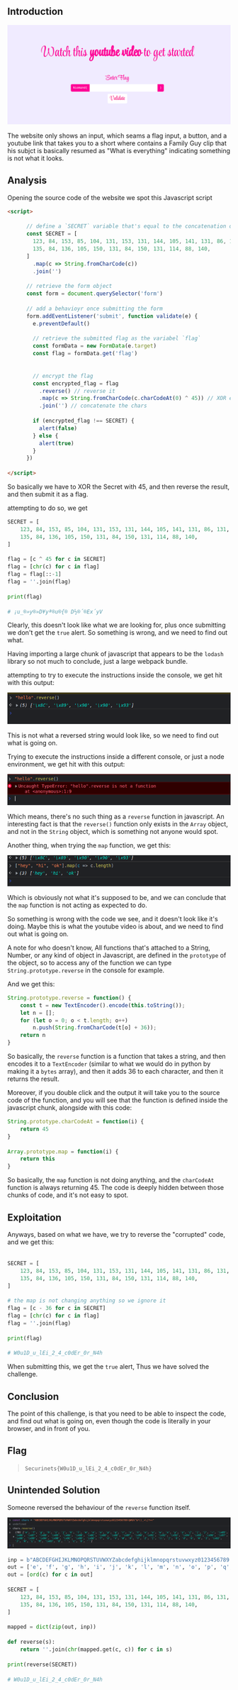 ## Introduction

![](images/image.png)

The website only shows an input, which seams a flag input, a button, and a youtube link that takes you to a short where contains a Family Guy clip that his subjct is basically resumed as "What is everything" indicating something is not what it looks.

## Analysis

Opening the source code of the website we spot this Javascript script

```html
<script>

      // define a `SECRET` variable that's equal to the concatenation of the ASCII of each of those numbers 
      const SECRET = [
        123, 84, 153, 85, 104, 131, 153, 131, 144, 105, 141, 131, 86, 131, 88, 131,
        135, 84, 136, 105, 150, 131, 84, 150, 131, 114, 88, 140,
      ]
        .map(c => String.fromCharCode(c))
        .join('')

      // retrieve the form object
      const form = document.querySelector('form')

      // add a behavioyr once submitting the form
      form.addEventListener('submit', function validate(e) {
        e.preventDefault()
        
        // retrieve the submitted flag as the variabel `flag`
        const formData = new FormData(e.target)
        const flag = formData.get('flag')


        // encrypt the flag
        const encrypted_flag = flag
          .reverse() // reverse it
          .map(c => String.fromCharCode(c.charCodeAt(0) ^ 45)) // XOR each char with 45
          .join('') // concatenate the chars

        if (encrypted_flag !== SECRET) {
          alert(false)
        } else {
          alert(true)
        }
      })

</script>

```

So basically we have to XOR the Secret with 45, and then reverse the result, and then submit it as a flag.

attempting to do so, we get

```py
SECRET = [
    123, 84, 153, 85, 104, 131, 153, 131, 144, 105, 141, 131, 86, 131, 88, 131,
    135, 84, 136, 105, 150, 131, 84, 150, 131, 114, 88, 140,
]

flag = [c ^ 45 for c in SECRET]
flag = [chr(c) for c in flag]
flag = flag[::-1]
flag = ''.join(flag)

print(flag)

# ¡u_®»y®»D¥yª®u®{® D½®´®Ex´yV
```

Clearly, this doesn't look like what we are looking for, plus once submitting we don't get the `true` alert.
So something is wrong, and we need to find out what.

Having importing a large chunk of javascript that appears to be the `lodash` library so not much to conclude, just a large webpack bundle.

attempting to try to execute the instructions inside the console, we get hit with this output:

![](images/img1.png)

This is not what a reversed string would look like, so we need to find out what is going on. 

Trying to execute the instructions inside a different console, or just a node environment, we get hit with this output:

![](images/img2.png)

Which means, there's no such thing as a `reverse` function in javascript. An interesting fact is that the `reverse()` function only exists in the `Array` object, and not in the `String` object, which is something not anyone would spot.

Another thing, when trying the `map` function, we get this:

![](images/img3.png)

Which is obviously not what it's supposed to be, and we can conclude that the `map` function is not acting as expected to do.

So something is wrong with the code we see, and it doesn't look like it's doing. Maybe this is what the youtube video is about, and we need to find out what is going on.

A note for who doesn't know, All functions that's attached to a String, Number, or any kind of object in Javascript, are defined in the `prototype` of the object, so to access any of the function we can type `String.prototype.reverse` in the console for example.

And we get this:

```js
String.prototype.reverse = function() {
    const t = new TextEncoder().encode(this.toString());
    let n = [];
    for (let o = 0; o < t.length; o++)
        n.push(String.fromCharCode(t[o] + 36));
    return n
}
```

So basically, the `reverse` function is a function that takes a string, and then encodes it to a `TextEncoder` (similar to what we would do in python by making it a `bytes` array), and then it adds 36 to each character, and then it returns the result.

Moreover, if you double click and the output it will take you to the source code of the function, and you will see that the function is defined inside the javascript chunk, alongside with this code:

```js
String.prototype.charCodeAt = function(i) {
    return 45
}

Array.prototype.map = function(i) {
    return this
}
```

So basically, the `map` function is not doing anything, and the `charCodeAt` function is always returning 45.
The code is deeply hidden between those chunks of code, and it's not easy to spot.


## Exploitation

Anyways, based on what we have, we try to reverse the "corrupted" code, and we get this:

```py

SECRET = [
    123, 84, 153, 85, 104, 131, 153, 131, 144, 105, 141, 131, 86, 131, 88, 131,
    135, 84, 136, 105, 150, 131, 84, 150, 131, 114, 88, 140,
]

# the map is not changing anything so we ignore it
flag = [c - 36 for c in SECRET]
flag = [chr(c) for c in flag]
flag = ''.join(flag)

print(flag)

# W0u1D_u_lEi_2_4_c0dEr_0r_N4h
```

When submitting this, we get the `true` alert, Thus we have solved the challenge.

## Conclusion

The point of this challenge, is that you need to be able to inspect the code, and find out what is going on, even though the code is literally in your browser, and in front of you.


## Flag
> `Securinets{W0u1D_u_lEi_2_4_c0dEr_0r_N4h}`

## Unintended Solution

Someone reversed the behaviour of the `reverse` function itself.

![](images/un.png)

```py
inp = b"ABCDEFGHIJKLMNOPQRSTUVWXYZabcdefghijklmnopqrstuvwxyz0123456789!@#$%^&*()_+\|?><"
out = ['e', 'f', 'g', 'h', 'i', 'j', 'k', 'l', 'm', 'n', 'o', 'p', 'q', 'r', 's', 't', 'u', 'v', 'w', 'x', 'y', 'z', '{', '|', '}', '~', '\x85', '\x86', '\x87', '\x88', '\x89', '\x8A', '\x8B', '\x8C', '\x8D', '\x8E', '\x8F', '\x90', '\x91', '\x92', '\x93', '\x94', '\x95', '\x96', '\x97', '\x98', '\x99', '\x9A', '\x9B', '\x9C', '\x9D', '\x9E', 'T', 'U', 'V', 'W', 'X', 'Y', 'Z', '[', '\\', ']', 'E', 'd', 'G', 'H', 'I', '\x82', 'J', 'N', 'L', 'M', '\x83', 'O', ' ', 'c', 'b', '`']
out = [ord(c) for c in out]

SECRET = [
    123, 84, 153, 85, 104, 131, 153, 131, 144, 105, 141, 131, 86, 131, 88, 131,
    135, 84, 136, 105, 150, 131, 84, 150, 131, 114, 88, 140,
]

mapped = dict(zip(out, inp))

def reverse(s):
    return ''.join(chr(mapped.get(c, c)) for c in s)

print(reverse(SECRET))

# W0u1D_u_lEi_2_4_c0dEr_0r_N4h
```